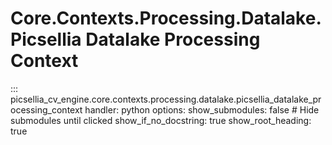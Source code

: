 # Core.Contexts.Processing.Datalake.Picsellia Datalake Processing Context

::: picsellia_cv_engine.core.contexts.processing.datalake.picsellia_datalake_processing_context
    handler: python
    options:
        show_submodules: false  # Hide submodules until clicked
        show_if_no_docstring: true
        show_root_heading: true
